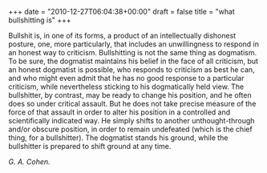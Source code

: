 +++
date = "2010-12-27T06:04:38+00:00"
draft = false
title = "what bullshitting is"
+++
<p>Bullshit is, in one of its forms, a product of an intellectually dishonest posture, one, more particularly, that includes an unwillingness to respond in an honest way to criticism. Bullshitting is not the same thing as dogmatism. To be sure, the dogmatist maintains his belief in the face of all criticism, but an honest dogmatist is possible, who responds to criticism as best he can, and who might even admit that he has no good response to a particular criticism, while nevertheless sticking to his dogmatically held view. The bullshitter, by contrast, may be ready to change his position, and he often does so under critical assault. But he does not take precise measure of the force of that assault in order to alter his position in a controlled and scientifically indicated way. He simply shifts to another unthought-through and/or obscure position, in order to remain undefeated (which is the chief thing, for a bullshitter). The dogmatist stands his ground, while the bullshitter is prepared to shift ground at any time.</p>&#13;
<p><em>G. A. Cohen.</em></p> 
